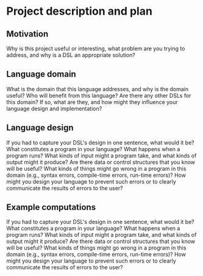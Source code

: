 # Project description and plan

## Motivation

Why is this project useful or interesting, what problem are you trying to address, and why is a DSL an appropriate solution?

## Language domain
What is the domain that this language addresses, and why is the domain useful? Who will benefit from this language? Are there any other DSLs for this domain? If so, what are they, and how might they influence your language design and implementation?
## Language design
If you had to capture your DSL's design in one sentence, what would it be? What constitutes a program in your language? What happens when a program runs? What kinds of input might a program take, and what kinds of output might it produce? Are there data or control structures that you know will be useful? What kinds of things might go wrong in a program in this domain (e.g., syntax errors, compile-time errors, run-time errors)? How might you design your language to prevent such errors or to clearly communicate the results of errors to the user?


## Example computations
If you had to capture your DSL's design in one sentence, what would it be? What constitutes a program in your language? What happens when a program runs? What kinds of input might a program take, and what kinds of output might it produce? Are there data or control structures that you know will be useful? What kinds of things might go wrong in a program in this domain (e.g., syntax errors, compile-time errors, run-time errors)? How might you design your language to prevent such errors or to clearly communicate the results of errors to the user?


